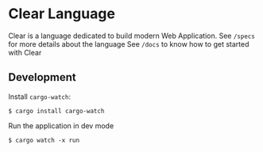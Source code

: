 # Clear Language

Clear is a language dedicated to build modern Web Application.
See `/specs` for more details about the language
See `/docs` to know how to get started with Clear

## Development

Install `cargo-watch`:
```
$ cargo install cargo-watch
```
Run the application in dev mode
```
$ cargo watch -x run
```
